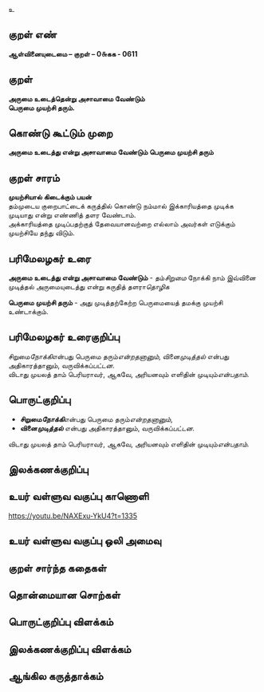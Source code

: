 உ

## குறள் எண் 

**ஆள்வினையுடைமை – குறள் – 0௬கக - 0611**  

## குறள் 

**அருமை உடைத்தென்று அசாவாமை வேண்டும்  
பெருமை முயற்சி தரும்.**  

## கொண்டு கூட்டும் முறை

**அருமை உடைத்து என்று அசாவாமை வேண்டும் பெருமை முயற்சி தரும்** 

## குறள் சாரம் 

**முயற்சியால் கிடைக்கும் பயன்**  
தம்முடைய குறைபாட்டைக் கருத்தில் கொண்டு நம்மால் இக்காரியத்தை முடிக்க முடியாது என்று எண்ணித் தளர வேண்டாம்.  
அக்காரியத்தை முடிப்பதற்குத் தேவையானவற்றை எல்லாம் அவர்கள் எடுக்கும் முயற்சியே தந்து விடும்.  

## பரிமேலழகர் உரை

**அருமை உடைத்து என்று அசாவாமை வேண்டும்** - தம்*சிறுமை* நோக்கி நாம் இவ்வினை முடித்தல் அருமையுடைத்து என்று கருதித் தளரா*தொழிக*  

**பெருமை முயற்சி தரும்** - அது முடித்தற்கேற்ற பெருமையைத் தமக்கு முயற்சி உண்டாக்கும்.  

## பரிமேலழகர் உரைகுறிப்பு   

சிறுமை*நோக்கி*என்பது பெருமை தரும்*என்றதனானும்*, வினை*முடித்தல்* என்பது அதிகாரத்தானும், வருவிக்கப்*பட்டன*.  
விடாது முயலத் தாம் பெரியராவர், ஆகவே, அரியனவும் எளிதின் முடியும்*என்பதாம்*.   

## பொருட்குறிப்பு 

* **சிறுமை*நோக்கி***என்பது பெருமை தரும்*என்றதனானும்*,  
* **வினை*முடித்தல்*** என்பது அதிகாரத்தானும், வருவிக்கப்*பட்டன*.  

விடாது முயலத் தாம் பெரியராவர், ஆகவே, அரியனவும் எளிதின் முடியும்*என்பதாம்*.

## இலக்கணக்குறிப்பு  


## உயர் வள்ளுவ வகுப்பு காணொளி

https://youtu.be/NAXExu-YkU4?t=1335 

## உயர் வள்ளுவ வகுப்பு ஒலி அமைவு 

 
## குறள் சார்ந்த கதைகள் 


## தொன்மையான சொற்கள்


## பொருட்குறிப்பு விளக்கம்


## இலக்கணக்குறிப்பு விளக்கம்


## ஆங்கில கருத்தாக்கம் 


